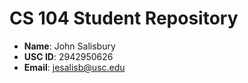 # CS 104 Student Repository

- **Name**: John Salisbury
- **USC ID**: 2942950626 
- **Email**: jesalisb@usc.edu
